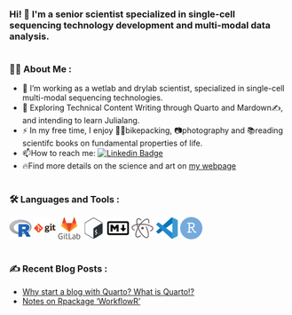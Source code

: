 ### Hi! 👋 I'm a senior scientist specialized in single-cell sequencing technology development and multi-modal data analysis. 

#

### :woman_technologist: About Me :

- 🔬 I’m working as a wetlab and drylab scientist, specialized in single-cell multi-modal sequencing technologies.
- :seedling: Exploring Technical Content Writing through Quarto and Mardown✍️, and intending to learn Julialang.
- :zap: In my free time, I enjoy 🚵‍♀️bikepacking, 📷photography and 📚reading scientifc books on fundamental properties of life.
- :mailbox:How to reach me: [![Linkedin Badge](https://img.shields.io/badge/-vanbuggenum-blue?style=flat&logo=Linkedin&logoColor=white)](https://www.linkedin.com/in/jessievanbuggenum/)
- 🔥Find more details on the science and art on [my webpage](https://www.jessievanbuggenum.nl)

#

### :hammer_and_wrench: Languages and Tools :
<div>
  <img src="https://github.com/devicons/devicon/blob/master/icons/r/r-original.svg" title="R" **alt="R" width="40" height="40"/>
  <img src="https://github.com/devicons/devicon/blob/master/icons/git/git-original-wordmark.svg" title="Git" **alt="Git" width="40" height="40"/>
  <img src="https://github.com/devicons/devicon/blob/master/icons/gitlab/gitlab-original-wordmark.svg" title="Gitlab" **alt="Gitlab" width="40" height="40"/>
  <img src="https://github.com/devicons/devicon/blob/master/icons/bash/bash-original.svg" title="Bash" **alt="Bash" width="40" height="40"/>
  <img src="https://github.com/devicons/devicon/blob/master/icons/markdown/markdown-original.svg" title="Markdown" **alt="Markdown" width="40" height="40"/>
  <img src="https://github.com/devicons/devicon/blob/master/icons/atom/atom-original.svg" title="Atom" **alt="Atom" width="40" height="40"/>
   <img src="https://github.com/devicons/devicon/blob/master/icons/vscode/vscode-original.svg" title="Vscode" **alt="vscode" width="40" height="40"/>
   <img src="https://github.com/devicons/devicon/blob/master/icons/rstudio/rstudio-original.svg" title="Rstudio" **alt="Rstudio" width="40" height="40"/>
</div>

#

### :writing_hand: Recent Blog Posts :
<!-- BLOG-POST-LIST:START -->
- [Why start a blog with Quarto? What is Quarto!?](https://mellifluous-phoenix-5e25d6.netlify.app/posts/2022-05-01-launch-blog-with-quarto/20220501-launch-blog-with-quarto.html)
- [Notes on Rpackage ‘WorkflowR’](https://mellifluous-phoenix-5e25d6.netlify.app/posts/2021-12-04-workflowr-codedocumentation/20211204_note-on-workflowR.html)
<!-- BLOG-POST-LIST:END -->

<!--

[![GitHub Streak](http://github-readme-streak-stats.herokuapp.com?user=vanbuggenum&theme=blueberry_duo&hide_border=true&date_format=j%20M%5B%20Y%5D)](https://git.io/streak-stats)


<img height="180em" src="https://github-readme-stats.vercel.app/api?username=vanbuggenum&show_icons=true&hide_border=true&&count_private=true&include_all_commits=true" />


**vanbuggenum/vanbuggenum** is a ✨ _special_ ✨ repository because its `README.md` (this file) appears on your GitHub profile.


- 📑I write occasionally [blogposts](blog.jessievanbuggenum.nl) on coding and cells

-->
